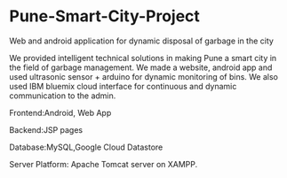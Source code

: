 # Pune-Smart-City-Project
Web and android application for dynamic disposal of garbage in the city

We provided intelligent technical solutions in making Pune a smart city
in the field of garbage management. We made a website, android app
and used ultrasonic sensor + arduino for dynamic monitoring of bins. We
also used IBM bluemix cloud interface for continuous and dynamic
communication to the admin.

Frontend:­Android, Web App

Backend:­JSP pages

Database:­MySQL,Google Cloud Datastore

Server Platform:­ Apache Tomcat server on XAMPP.



